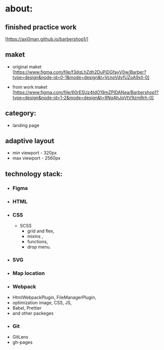 # about:
## finished practice work
[https://axi0man.github.io/barbershop1/]
## maket
* original maket
[https://www.figma.com/file/f3dgLhZdh2DuPiDGfayV0w/Barber?type=design&node-id=0-1&mode=design&t=VcnoVdvfUZoA9xll-0]

* from work maket
[https://www.figma.com/file/60rESUz4tdO19mZPlDANea/Barbershop1?type=design&node-id=1-2&mode=design&t=9NqAhJqVtV9zmRrh-0]
## category:
*  landing page 
## adaptive layout
*  min viewport - 320px 
*  max viewport - 2560px
## technology stack:
  * ### Figma 
  * ### HTML
  * ### CSS
    * SCSS
      - grid and flex,
      - mixins ,
      - functions,
      - drop menu.
  * ### SVG
  * ###  Map location
  * ### Webpack
  - HtmlWebpackPlugin, FileManagerPlugin,
  - optimization image, CSS, JS,
  - Babel, Prettier
  - and other packeges
  * ###  Git
- GitLens
- gh-pages
